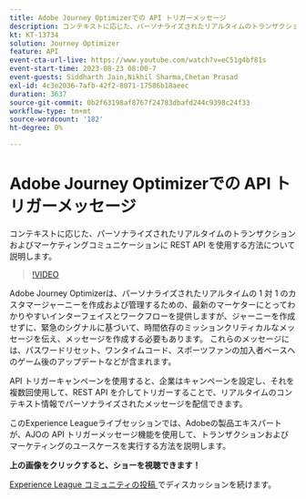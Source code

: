 ```yaml
---
title: Adobe Journey Optimizerでの API トリガーメッセージ
description: コンテキストに応じた、パーソナライズされたリアルタイムのトランザクションおよびマーケティングコミュニケーションに REST API を使用する方法について説明します。
kt: KT-13734
solution: Journey Optimizer
feature: API
event-cta-url-live: https://www.youtube.com/watch?v=eC51g4bf81s
event-start-time: 2023-08-23 08:00-7
event-guests: Siddharth Jain,Nikhil Sharma,Chetan Prasad
exl-id: 4c3e2036-7afb-42f2-8071-17586b18aeec
duration: 3637
source-git-commit: 0b2f63198af8767f24783dbafd244c9398c24f33
workflow-type: tm+mt
source-wordcount: '182'
ht-degree: 0%

---
```


# Adobe Journey Optimizerでの API トリガーメッセージ

コンテキストに応じた、パーソナライズされたリアルタイムのトランザクションおよびマーケティングコミュニケーションに REST API を使用する方法について説明します。

>[!VIDEO](https://video.tv.adobe.com/v/3422169/?learn=on)

Adobe Journey Optimizerは、パーソナライズされたリアルタイムの 1 対 1 のカスタマージャーニーを作成および管理するための、最新のマーケターにとってわかりやすいインターフェイスとワークフローを提供しますが、ジャーニーを作成せずに、緊急のシグナルに基づいて、時間依存のミッションクリティカルなメッセージを伝え、メッセージを作成する必要もあります。 これらのメッセージには、パスワードリセット、ワンタイムコード、スポーツファンの加入者ベースへのゲーム後のアップデートなどが含まれます。

API トリガーキャンペーンを使用すると、企業はキャンペーンを設定し、それを複数回使用して、REST API を介してトリガーすることで、リアルタイムのコンテキスト情報でパーソナライズされたメッセージを配信できます。

このExperience Leagueライブセッションでは、Adobeの製品エキスパートが、AJOの API トリガーメッセージ機能を使用して、トランザクションおよびマーケティングのユースケースを実行する方法を説明します。

**上の画像をクリックすると、ショーを視聴できます！**

[Experience League コミュニティの投稿 ](https://experienceleaguecommunities.adobe.com/t5/journey-optimizer-discussions/experience-league-live-post-session-discussion-api-triggered/m-p/614273?profile.language=ja#M132) でディスカッションを続けます。

